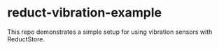 # reduct-vibration-example

This repo demonstrates a simple setup for using vibration sensors with ReductStore.
